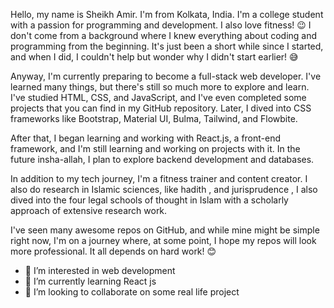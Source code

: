 

Hello, my name is Sheikh Amir. I'm from Kolkata, India. I'm a college student with a passion for programming and development. I also love fitness! 😉 I don't come from a background where I knew everything about coding and programming from the beginning. It's just been a short while since I started, and when I did, I couldn't help but wonder why I didn't start earlier! 😅

Anyway, I'm currently preparing to become a full-stack web developer. I've learned many things, but there's still so much more to explore and learn. I've studied HTML, CSS, and JavaScript, and I've even completed some projects that you can find in my GitHub repository. Later, I dived into CSS frameworks like Bootstrap, Material UI, Bulma, Tailwind, and Flowbite.

After that, I began learning and working with React.js, a front-end framework, and I'm still learning and working on projects with it. In the future insha-allah, I plan to explore backend development and databases.

In addition to my tech journey, I'm a fitness trainer and content creator. I also do research in Islamic sciences, like  hadith , and jurisprudence , I also dived into the four legal schools of thought in Islam with a scholarly approach of extensive research work.

I've seen many awesome repos on GitHub, and while mine might be simple right now, I'm on a journey where, at some point, I hope my repos will look more professional. It all depends on hard work! 😊







- 👀 I’m interested in web development
- 🌱 I’m currently learning React js
- 💞️ I’m looking to collaborate on some real life project


<!---
sheikhamir1/sheikhamir1 is a ✨ special ✨ repository because its `README.md` (this file) appears on your GitHub profile.
You can click the Preview link to take a look at your changes.
--->
